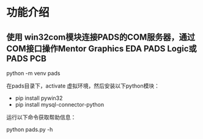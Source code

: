 # 功能介绍

## 使用 win32com模块连接PADS的COM服务器，通过COM接口操作Mentor Graphics EDA PADS Logic或PADS PCB

python -m venv pads

在pads目录下，activate 虚拟环境，然后安装以下python模块：

* pip install pywin32
* pip install mysql-connector-python

运行以下命令获取帮助信息：

python pads.py -h
